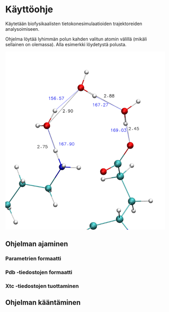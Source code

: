 # Käyttöohje

Käytetään biofysikaalisten tietokonesimulaatioiden trajektoreiden analysoimiseen.

Ohjelma löytää lyhimmän polun kahden valitun atomin välillä
(mikäli sellainen on olemassa). Alla esimerkki löydetystä polusta.

![alt text](../tests/step138_hydrogen_bond_path.png "Löydetty polku")

## Ohjelman ajaminen

### Parametrien formaatti

### Pdb -tiedostojen formaatti

### Xtc -tiedostojen tuottaminen

## Ohjelman kääntäminen
